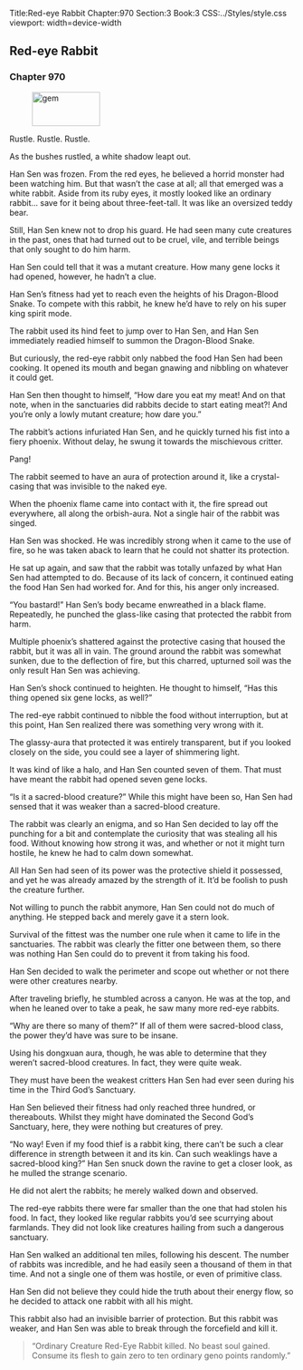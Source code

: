 Title:Red-eye Rabbit 
Chapter:970 
Section:3 
Book:3 
CSS:../Styles/style.css 
viewport: width=device-width
  
## Red-eye Rabbit
### Chapter 970 
<figure>
	<img src="../Images/gem.gif" alt="gem" id="gem" width="120" height="60" />
</figure>
  

  
  Rustle. Rustle. Rustle.

As the bushes rustled, a white shadow leapt out.

Han Sen was frozen. From the red eyes, he believed a horrid monster had been watching him. But that wasn’t the case at all; all that emerged was a white rabbit. Aside from its ruby eyes, it mostly looked like an ordinary rabbit… save for it being about three-feet-tall. It was like an oversized teddy bear.

Still, Han Sen knew not to drop his guard. He had seen many cute creatures in the past, ones that had turned out to be cruel, vile, and terrible beings that only sought to do him harm.

Han Sen could tell that it was a mutant creature. How many gene locks it had opened, however, he hadn’t a clue.

Han Sen’s fitness had yet to reach even the heights of his Dragon-Blood Snake. To compete with this rabbit, he knew he’d have to rely on his super king spirit mode.

The rabbit used its hind feet to jump over to Han Sen, and Han Sen immediately readied himself to summon the Dragon-Blood Snake.

But curiously, the red-eye rabbit only nabbed the food Han Sen had been cooking. It opened its mouth and began gnawing and nibbling on whatever it could get.

Han Sen then thought to himself, “How dare you eat my meat! And on that note, when in the sanctuaries did rabbits decide to start eating meat?! And you’re only a lowly mutant creature; how dare you.”

The rabbit’s actions infuriated Han Sen, and he quickly turned his fist into a fiery phoenix. Without delay, he swung it towards the mischievous critter.

Pang!

The rabbit seemed to have an aura of protection around it, like a crystal-casing that was invisible to the naked eye.

When the phoenix flame came into contact with it, the fire spread out everywhere, all along the orbish-aura. Not a single hair of the rabbit was singed.

Han Sen was shocked. He was incredibly strong when it came to the use of fire, so he was taken aback to learn that he could not shatter its protection.

He sat up again, and saw that the rabbit was totally unfazed by what Han Sen had attempted to do. Because of its lack of concern, it continued eating the food Han Sen had worked for. And for this, his anger only increased.

“You bastard!” Han Sen’s body became enwreathed in a black flame. Repeatedly, he punched the glass-like casing that protected the rabbit from harm.

Multiple phoenix’s shattered against the protective casing that housed the rabbit, but it was all in vain. The ground around the rabbit was somewhat sunken, due to the deflection of fire, but this charred, upturned soil was the only result Han Sen was achieving.

Han Sen’s shock continued to heighten. He thought to himself, “Has this thing opened six gene locks, as well?”

The red-eye rabbit continued to nibble the food without interruption, but at this point, Han Sen realized there was something very wrong with it.

The glassy-aura that protected it was entirely transparent, but if you looked closely on the side, you could see a layer of shimmering light.

It was kind of like a halo, and Han Sen counted seven of them. That must have meant the rabbit had opened seven gene locks.

“Is it a sacred-blood creature?” While this might have been so, Han Sen had sensed that it was weaker than a sacred-blood creature.

The rabbit was clearly an enigma, and so Han Sen decided to lay off the punching for a bit and contemplate the curiosity that was stealing all his food. Without knowing how strong it was, and whether or not it might turn hostile, he knew he had to calm down somewhat.

All Han Sen had seen of its power was the protective shield it possessed, and yet he was already amazed by the strength of it. It’d be foolish to push the creature further.

Not willing to punch the rabbit anymore, Han Sen could not do much of anything. He stepped back and merely gave it a stern look.

Survival of the fittest was the number one rule when it came to life in the sanctuaries. The rabbit was clearly the fitter one between them, so there was nothing Han Sen could do to prevent it from taking his food.

Han Sen decided to walk the perimeter and scope out whether or not there were other creatures nearby.

After traveling briefly, he stumbled across a canyon. He was at the top, and when he leaned over to take a peak, he saw many more red-eye rabbits.

“Why are there so many of them?” If all of them were sacred-blood class, the power they’d have was sure to be insane.

Using his dongxuan aura, though, he was able to determine that they weren’t sacred-blood creatures. In fact, they were quite weak.

They must have been the weakest critters Han Sen had ever seen during his time in the Third God’s Sanctuary.

Han Sen believed their fitness had only reached three hundred, or thereabouts. Whilst they might have dominated the Second God’s Sanctuary, here, they were nothing but creatures of prey.

“No way! Even if my food thief is a rabbit king, there can’t be such a clear difference in strength between it and its kin. Can such weaklings have a sacred-blood king?” Han Sen snuck down the ravine to get a closer look, as he mulled the strange scenario.

He did not alert the rabbits; he merely walked down and observed.

The red-eye rabbits there were far smaller than the one that had stolen his food. In fact, they looked like regular rabbits you’d see scurrying about farmlands. They did not look like creatures hailing from such a dangerous sanctuary.

Han Sen walked an additional ten miles, following his descent. The number of rabbits was incredible, and he had easily seen a thousand of them in that time. And not a single one of them was hostile, or even of primitive class.

Han Sen did not believe they could hide the truth about their energy flow, so he decided to attack one rabbit with all his might.

This rabbit also had an invisible barrier of protection. But this rabbit was weaker, and Han Sen was able to break through the forcefield and kill it.

> “Ordinary Creature Red-Eye Rabbit killed. No beast soul gained. Consume its flesh to gain zero to ten ordinary geno points randomly.”
